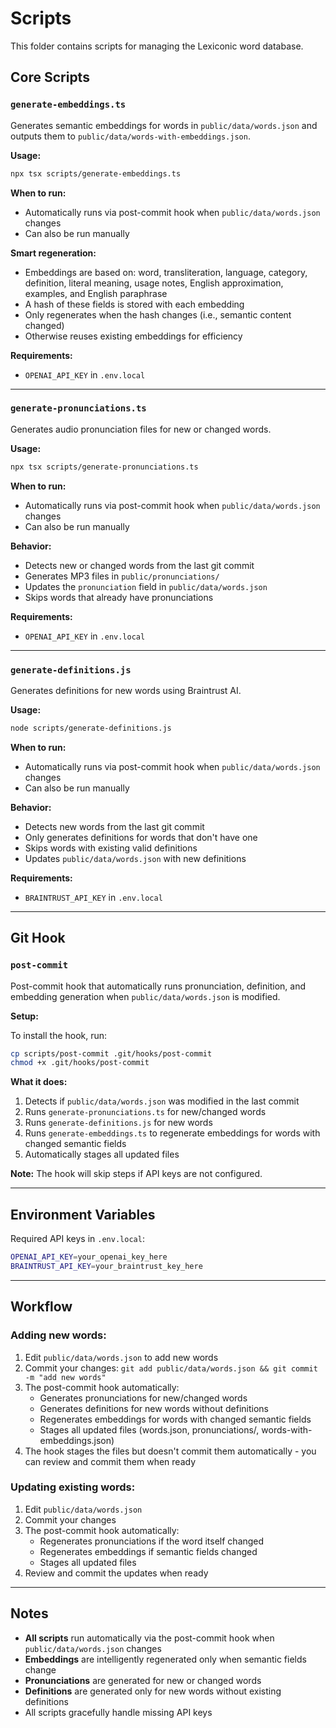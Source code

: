# Scripts

This folder contains scripts for managing the Lexiconic word database.

## Core Scripts

### `generate-embeddings.ts`

Generates semantic embeddings for words in `public/data/words.json` and outputs them to `public/data/words-with-embeddings.json`.

**Usage:**
```bash
npx tsx scripts/generate-embeddings.ts
```

**When to run:**
- Automatically runs via post-commit hook when `public/data/words.json` changes
- Can also be run manually

**Smart regeneration:**
- Embeddings are based on: word, transliteration, language, category, definition, literal meaning, usage notes, English approximation, examples, and English paraphrase
- A hash of these fields is stored with each embedding
- Only regenerates when the hash changes (i.e., semantic content changed)
- Otherwise reuses existing embeddings for efficiency

**Requirements:**
- `OPENAI_API_KEY` in `.env.local`

---

### `generate-pronunciations.ts`

Generates audio pronunciation files for new or changed words.

**Usage:**
```bash
npx tsx scripts/generate-pronunciations.ts
```

**When to run:**
- Automatically runs via post-commit hook when `public/data/words.json` changes
- Can also be run manually

**Behavior:**
- Detects new or changed words from the last git commit
- Generates MP3 files in `public/pronunciations/`
- Updates the `pronunciation` field in `public/data/words.json`
- Skips words that already have pronunciations

**Requirements:**
- `OPENAI_API_KEY` in `.env.local`

---

### `generate-definitions.js`

Generates definitions for new words using Braintrust AI.

**Usage:**
```bash
node scripts/generate-definitions.js
```

**When to run:**
- Automatically runs via post-commit hook when `public/data/words.json` changes
- Can also be run manually

**Behavior:**
- Detects new words from the last git commit
- Only generates definitions for words that don't have one
- Skips words with existing valid definitions
- Updates `public/data/words.json` with new definitions

**Requirements:**
- `BRAINTRUST_API_KEY` in `.env.local`

---

## Git Hook

### `post-commit`

Post-commit hook that automatically runs pronunciation, definition, and embedding generation when `public/data/words.json` is modified.

**Setup:**

To install the hook, run:
```bash
cp scripts/post-commit .git/hooks/post-commit
chmod +x .git/hooks/post-commit
```

**What it does:**
1. Detects if `public/data/words.json` was modified in the last commit
2. Runs `generate-pronunciations.ts` for new/changed words
3. Runs `generate-definitions.js` for new words
4. Runs `generate-embeddings.ts` to regenerate embeddings for words with changed semantic fields
5. Automatically stages all updated files

**Note:** The hook will skip steps if API keys are not configured.

---

## Environment Variables

Required API keys in `.env.local`:

```bash
OPENAI_API_KEY=your_openai_key_here
BRAINTRUST_API_KEY=your_braintrust_key_here
```

---

## Workflow

### Adding new words:

1. Edit `public/data/words.json` to add new words
2. Commit your changes: `git add public/data/words.json && git commit -m "add new words"`
3. The post-commit hook automatically:
   - Generates pronunciations for new/changed words
   - Generates definitions for new words without definitions
   - Regenerates embeddings for words with changed semantic fields
   - Stages all updated files (words.json, pronunciations/, words-with-embeddings.json)
4. The hook stages the files but doesn't commit them automatically - you can review and commit them when ready

### Updating existing words:

1. Edit `public/data/words.json`
2. Commit your changes
3. The post-commit hook automatically:
   - Regenerates pronunciations if the word itself changed
   - Regenerates embeddings if semantic fields changed
   - Stages all updated files
4. Review and commit the updates when ready

---

## Notes

- **All scripts** run automatically via the post-commit hook when `public/data/words.json` changes
- **Embeddings** are intelligently regenerated only when semantic fields change
- **Pronunciations** are generated for new or changed words
- **Definitions** are generated only for new words without existing definitions
- All scripts gracefully handle missing API keys

